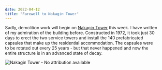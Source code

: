 ```yaml
---
date: 2022-04-12
title: "Farewell to Nakagin Tower"
---
```

Sadly, demolition work will begin on [Nakagin Tower](https://en.wikipedia.org/wiki/Nakagin_Capsule_Tower) this week. I have written of my admiration of the building before. Constructed in 1972, it took just 30 days to erect the two service towers and install the 140 prefabricated capsules that make up the residential accommodation. The capsules were to be rotated out every 25 years - but that never happened and now the entire structure is in an advanced state of decay.

![Nakagin Tower - No attribution available](/images/nakagin.webp)